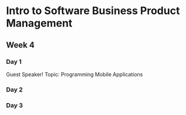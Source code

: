 # Intro to Software Business Product Management
## Week 4
### Day 1
Guest Speaker!
Topic: Programming Mobile Applications

### Day 2

### Day 3